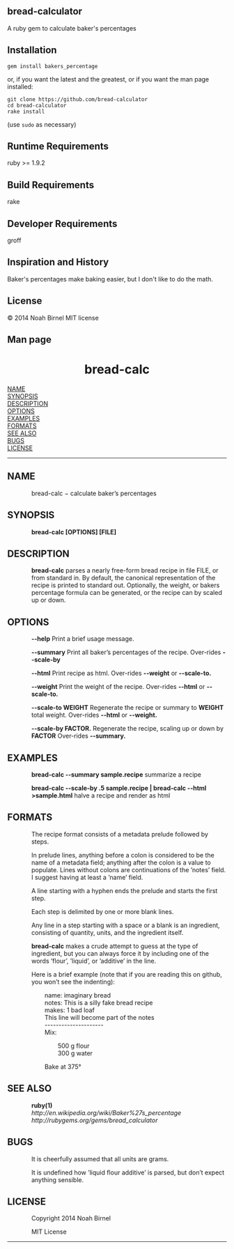 bread-calculator
---------
A ruby gem to calculate baker's percentages

Installation
---------
`gem install bakers_percentage`

or, if you want the latest and the greatest, 
or if you want the man page installed:

    git clone https://github.com/bread-calculator
    cd bread-calculator
    rake install

(use `sudo` as necessary)

Runtime Requirements
---------
ruby >= 1.9.2

Build Requirements
---------
rake

Developer Requirements
---------
groff

Inspiration and History
---------
Baker's percentages make baking easier, but I don't like to do the math.

License
---------
© 2014 Noah Birnel
MIT license

Man page
---------
<html>
<head>
<meta name="generator" content="groff -Thtml, see www.gnu.org">
<meta http-equiv="Content-Type" content="text/html; charset=US-ASCII">
<meta name="Content-Style" content="text/css">
<title>bread-calc</title>

</head>
<body>

<h1 align="center">bread-calc</h1>

<a href="#NAME">NAME</a><br>
<a href="#SYNOPSIS">SYNOPSIS</a><br>
<a href="#DESCRIPTION">DESCRIPTION</a><br>
<a href="#OPTIONS">OPTIONS</a><br>
<a href="#EXAMPLES">EXAMPLES</a><br>
<a href="#FORMATS">FORMATS</a><br>
<a href="#SEE ALSO">SEE ALSO</a><br>
<a href="#BUGS">BUGS</a><br>
<a href="#LICENSE">LICENSE</a><br>

<hr>


<h2>NAME
<a name="NAME"></a>
</h2>


<p style="margin-left:11%; margin-top: 1em">bread-calc
&minus; calculate baker&rsquo;s percentages</p>

<h2>SYNOPSIS
<a name="SYNOPSIS"></a>
</h2>


<p style="margin-left:11%; margin-top: 1em"><b>bread-calc
[OPTIONS] [FILE]</b></p>

<h2>DESCRIPTION
<a name="DESCRIPTION"></a>
</h2>



<p style="margin-left:11%; margin-top: 1em"><b>bread-calc</b>
parses a nearly free-form bread recipe in file FILE, or from
standard in. By default, the canonical representation of the
recipe is printed to standard out. Optionally, the weight,
or bakers percentage formula can be generated, or the recipe
can by scaled up or down.</p>

<h2>OPTIONS
<a name="OPTIONS"></a>
</h2>


<p style="margin-left:11%; margin-top: 1em"><b>--help</b>
Print a brief usage message.</p>


<p style="margin-left:11%; margin-top: 1em"><b>--summary</b>
Print all baker&rsquo;s percentages of the recipe.
Over-rides <b>--scale-by</b></p>

<p style="margin-left:11%; margin-top: 1em"><b>--html</b>
Print recipe as html. Over-rides <b>--weight</b> or
<b>--scale-to.</b></p>


<p style="margin-left:11%; margin-top: 1em"><b>--weight</b>
Print the weight of the recipe. Over-rides <b>--html</b> or
<b>--scale-to.</b></p>

<p style="margin-left:11%; margin-top: 1em"><b>--scale-to
WEIGHT</b> Regenerate the recipe or summary to <b>WEIGHT</b>
total weight. Over-rides <b>--html</b> or
<b>--weight.</b></p>

<p style="margin-left:11%; margin-top: 1em"><b>--scale-by
FACTOR.</b> Regenerate the recipe, scaling up or down by
<b>FACTOR</b> Over-rides <b>--summary.</b></p>

<h2>EXAMPLES
<a name="EXAMPLES"></a>
</h2>


<p style="margin-left:11%; margin-top: 1em"><b>bread-calc
--summary sample.recipe</b> summarize a recipe</p>

<p style="margin-left:11%; margin-top: 1em"><b>bread-calc
--scale-by .5 sample.recipe | bread-calc --html
&gt;sample.html</b> halve a recipe and render as html</p>

<h2>FORMATS
<a name="FORMATS"></a>
</h2>


<p style="margin-left:11%; margin-top: 1em">The recipe
format consists of a metadata prelude followed by steps.</p>

<p style="margin-left:11%; margin-top: 1em">In prelude
lines, anything before a colon is considered to be the name
of a metadata field; anything after the colon is a value to
populate. Lines without colons are continuations of the
&rsquo;notes&rsquo; field. I suggest having at least a
&rsquo;name&rsquo; field.</p>

<p style="margin-left:11%; margin-top: 1em">A line starting
with a hyphen ends the prelude and starts the first
step.</p>

<p style="margin-left:11%; margin-top: 1em">Each step is
delimited by one or more blank lines.</p>

<p style="margin-left:11%; margin-top: 1em">Any line in a
step starting with a space or a blank is an ingredient,
consisting of quantity, units, and the ingredient
itself.</p>


<p style="margin-left:11%; margin-top: 1em"><b>bread-calc</b>
makes a crude attempt to guess at the type of ingredient,
but you can always force it by including one of the words
&rsquo;flour&rsquo;, &rsquo;liquid&rsquo;, or
&rsquo;additive&rsquo; in the line.</p>

<p style="margin-left:11%; margin-top: 1em">Here is a brief
example (note that if you are reading this on github, you
won&rsquo;t see the indenting):</p>

<p style="margin-left:17%; margin-top: 1em">name: imaginary
bread <br>
notes: This is a silly fake bread recipe <br>
makes: 1 bad loaf <br>
This line will become part of the notes <br>
--------------------- <br>
Mix:</p>

<p style="margin-left:23%;">500 g flour <br>
300 g water</p>

<p style="margin-left:17%; margin-top: 1em">Bake at
375&deg;</p>

<h2>SEE ALSO
<a name="SEE ALSO"></a>
</h2>


<p style="margin-left:11%; margin-top: 1em"><b>ruby(1)</b>
<i><br>
http://en.wikipedia.org/wiki/Baker%27s_percentage <br>
http://rubygems.org/gems/bread_calculator</i></p>

<h2>BUGS
<a name="BUGS"></a>
</h2>


<p style="margin-left:11%; margin-top: 1em">It is
cheerfully assumed that all units are grams.</p>

<p style="margin-left:11%; margin-top: 1em">It is undefined
how &rsquo;liquid flour additive&rsquo; is parsed, but
don&rsquo;t expect anything sensible.</p>

<h2>LICENSE
<a name="LICENSE"></a>
</h2>


<p style="margin-left:11%; margin-top: 1em">Copyright 2014
Noah Birnel</p>

<p style="margin-left:11%; margin-top: 1em">MIT License</p>
<hr>
</body>
</html>
